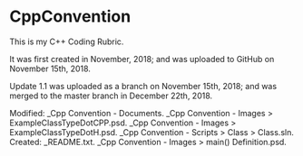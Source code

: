 # CppConvention
This is my C++ Coding Rubric.

It was first created in November, 2018; and was uploaded to GitHub on November 15th, 2018.

Update 1.1 was uploaded as a branch on November 15th, 2018; and was merged to the master branch in December 22th, 2018.

Modified:
_Cpp Convention - Documents.
_Cpp Convention - Images > ExampleClassTypeDotCPP.psd.
_Cpp Convention - Images > ExampleClassTypeDotH.psd.
_Cpp Convention - Scripts > Class > Class.sln.
Created:
_README.txt.
_Cpp Convention - Images > main() Definition.psd.
